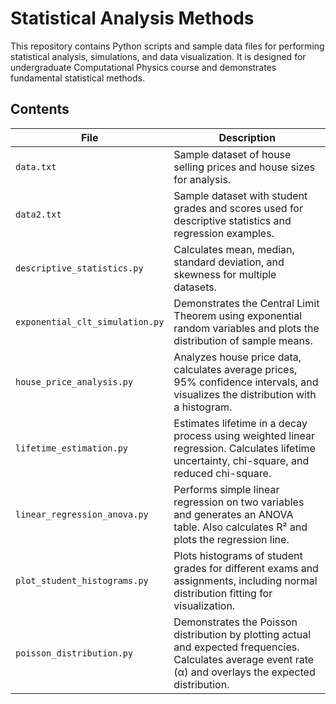 # Statistical Analysis Methods 

This repository contains Python scripts and sample data files for performing statistical analysis, simulations, and data visualization. It is designed for undergraduate Computational Physics course and demonstrates fundamental statistical methods.

## Contents

| File | Description |
|------|-------------|
| `data.txt` | Sample dataset of house selling prices and house sizes for analysis. |
| `data2.txt` | Sample dataset with student grades and scores used for descriptive statistics and regression examples. |
| `descriptive_statistics.py` | Calculates mean, median, standard deviation, and skewness for multiple datasets. |
| `exponential_clt_simulation.py` | Demonstrates the Central Limit Theorem using exponential random variables and plots the distribution of sample means. |
| `house_price_analysis.py` | Analyzes house price data, calculates average prices, 95% confidence intervals, and visualizes the distribution with a histogram. |
| `lifetime_estimation.py` | Estimates lifetime in a decay process using weighted linear regression. Calculates lifetime uncertainty, chi-square, and reduced chi-square. |
| `linear_regression_anova.py` | Performs simple linear regression on two variables and generates an ANOVA table. Also calculates R² and plots the regression line. |
| `plot_student_histograms.py` | Plots histograms of student grades for different exams and assignments, including normal distribution fitting for visualization. |
| `poisson_distribution.py` | Demonstrates the Poisson distribution by plotting actual and expected frequencies. Calculates average event rate (α) and overlays the expected distribution. |

